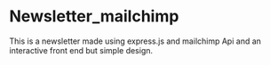 # Newsletter_mailchimp
This is a newsletter made using express.js and mailchimp Api and an interactive front end but simple design.
